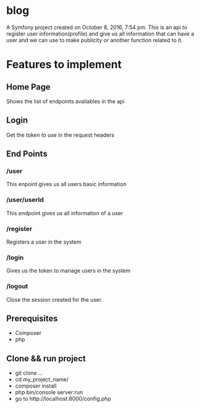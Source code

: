 blog
====

A Symfony project created on October 8, 2016, 7:54 pm.
This is an api to register user information(profile) and give us all information that can have a user and we can use to make publicity or another function related to it.

# Features to implement
## Home Page
Shows the list of endpoints availables in the api
## Login
Get the token to use in the request headers
## End Points
### /user
This enpoint gives us all users basic information
### /user/userId
This endpoint gives us all information of a user
### /register
Registers a user in the system
### /login
Gives us the token to manage users in the system
### /logout
Close the session created for the user.

## Prerequisites
* Composer
* php

## Clone && run project
 * git clone ...
 * cd my_project_name/
 * composer install
 * php bin/console server:run
 * go to http://localhost:8000/config.php
